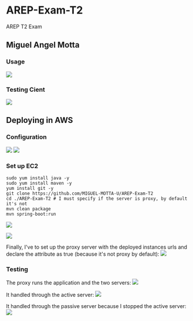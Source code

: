 # AREP-Exam-T2
AREP T2 Exam

## Miguel Angel Motta

### Usage
![](assets/img.png)

### Testing Cient
![](assets/img_1.png)

## Deploying in AWS
### Configuration

![](assets/img_2.png)
![](assets/img_5.png)
### Set up EC2
````shell
sudo yum install java -y
sudo yum install maven -y
yum install git -y
git clone https://github.com/MIGUEL-MOTTA-U/AREP-Exam-T2
cd ./AREP-Exam-T2 # I must specify if the server is proxy, by default it's not
mvn clean package
mvn spring-boot:run
````

![](assets/img_3.png)

![](assets/img_4.png)

Finally, I've to set up the proxy server with the deployed instances urls and declare the attribute as true (because it's not proxy by default):
![](assets/img_9.png)
### Testing
The proxy runs the application and the two servers:
![](assets/img_7.png)

It handled through the active server:
![](assets/img_8.png)

It handled through the passive server because I stopped the active server:
![](assets/img_6.png)